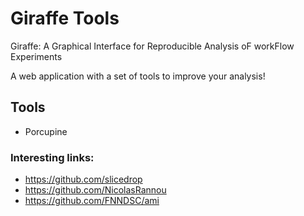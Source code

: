 # Giraffe Tools
Giraffe: A Graphical Interface for Reproducible Analysis oF workFlow Experiments

A web application with a set of tools to improve your analysis!

## Tools
* Porcupine



### Interesting links:
* https://github.com/slicedrop
* https://github.com/NicolasRannou
* https://github.com/FNNDSC/ami
